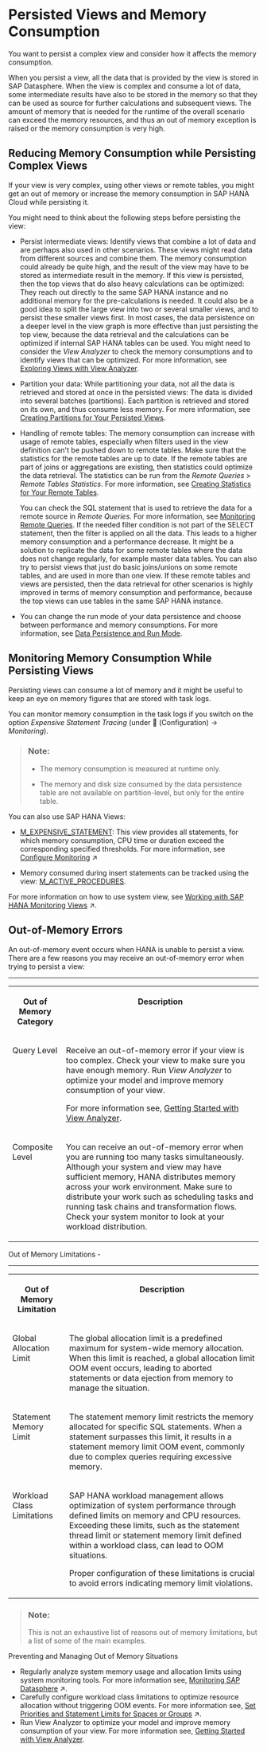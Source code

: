 <!-- loioe3d04951a4a344c28b25b2b1b13bf3d8 -->

<link rel="stylesheet" type="text/css" href="../css/sap-icons.css"/>

# Persisted Views and Memory Consumption

You want to persist a complex view and consider how it affects the memory consumption.

When you persist a view, all the data that is provided by the view is stored in SAP Datasphere. When the view is complex and consume a lot of data, some intermediate results have also to be stored in the memory so that they can be used as source for further calculations and subsequent views. The amount of memory that is needed for the runtime of the overall scenario can exceed the memory resources, and thus an out of memory exception is raised or the memory consumption is very high.



<a name="loioe3d04951a4a344c28b25b2b1b13bf3d8__section_kvs_jyh_rwb"/>

## Reducing Memory Consumption while Persisting Complex Views

If your view is very complex, using other views or remote tables, you might get an out of memory or increase the memory consumption in SAP HANA Cloud while persisting it.

You might need to think about the following steps before persisting the view:

-   Persist intermediate views: Identify views that combine a lot of data and are perhaps also used in other scenarios. These views might read data from different sources and combine them. The memory consumption could already be quite high, and the result of the view may have to be stored as intermediate result in the memory. If this view is persisted, then the top views that do also heavy calculations can be optimized: They reach out directly to the same SAP HANA instance and no additional memory for the pre-calculations is needed. It could also be a good idea to split the large view into two or several smaller views, and to persist these smaller views first. In most cases, the data persistence on a deeper level in the view graph is more effective than just persisting the top view, because the data retrieval and the calculations can be optimized if internal SAP HANA tables can be used. You might need to consider the *View Analyzer* to check the memory consumptions and to identify views that can be optimized. For more information, see [Exploring Views with View Analyzer](exploring-views-with-view-analyzer-8921e5a.md).
-   Partition your data: While partitioning your data, not all the data is retrieved and stored at once in the persisted views: The data is divided into several batches \(partitions\). Each partition is retrieved and stored on its own, and thus consume less memory. For more information, see [Creating Partitions for Your Persisted Views](creating-partitions-for-your-persisted-views-9b1b595.md).
-   Handling of remote tables: The memory consumption can increase with usage of remote tables, especially when filters used in the view definition can't be pushed down to remote tables. Make sure that the statistics for the remote tables are up to date. If the remote tables are part of joins or aggregations are existing, then statistics could optimize the data retrieval. The statistics can be run from the *Remote Queries* \> *Remote Tables Statistics*. For more information, see [Creating Statistics for Your Remote Tables](creating-statistics-for-your-remote-tables-e4120bb.md).

    You can check the SQL statement that is used to retrieve the data for a remote source in *Remote Queries*. For more information, see [Monitoring Remote Queries](monitoring-remote-queries-806d7f0.md). If the needed filter condition is not part of the SELECT statement, then the filter is applied on all the data. This leads to a higher memory consumption and a performance decrease. It might be a solution to replicate the data for some remote tables where the data does not change regularly, for example master data tables. You can also try to persist views that just do basic joins/unions on some remote tables, and are used in more than one view. If these remote tables and views are persisted, then the data retrieval for other scenarios is highly improved in terms of memory consumption and performance, because the top views can use tables in the same SAP HANA instance.

-   You can change the run mode of your data persistence and choose between performance and memory consumptions. For more information, see [Data Persistence and Run Mode](data-persistence-and-run-mode-d04f5dd.md).



<a name="loioe3d04951a4a344c28b25b2b1b13bf3d8__section_jfs_3sx_5sb"/>

## Monitoring Memory Consumption While Persisting Views

Persisting views can consume a lot of memory and it might be useful to keep an eye on memory figures that are stored with task logs.

You can monitor memory consumption in the task logs if you switch on the option *Expensive Statement Tracing* \(under <span class="FPA-icons-V3"></span> \(Configuration\) → *Monitoring*\).

> ### Note:  
> -   The memory consumption is measured at runtime only.
> 
> -   The memory and disk size consumed by the data persistence table are not available on partition-level, but only for the entire table.

You can also use SAP HANA Views:

-   [M\_EXPENSIVE\_STATEMENT](https://help.sap.com/viewer/c1d3f60099654ecfb3fe36ac93c121bb/2021_4_QRC/en-US/20af736e751910148162e2ab1982f035.html): This view provides all statements, for which memory consumption, CPU time or duration exceed the corresponding specified thresholds. For more information, see [Configure Monitoring](https://help.sap.com/viewer/935116dd7c324355803d4b85809cec97/DEV_CURRENT/en-US/9cd0691c44a74f2aa47b52f615f74433.html "You can control which monitoring data is collected and also obtain independent access to the underlying SAP HANA monitoring views that power the System Monitor.") :arrow_upper_right:

-   Memory consumed during insert statements can be tracked using the view: [M\_ACTIVE\_PROCEDURES](https://help.sap.com/viewer/c1d3f60099654ecfb3fe36ac93c121bb/2021_4_QRC/en-US/f3d23305d0dd495590e0061c3546de9a.html).

For more information on how to use system view, see [Working with SAP HANA Monitoring Views](https://help.sap.com/viewer/935116dd7c324355803d4b85809cec97/DEV_CURRENT/en-US/4ab45090c5684ebf8765757a1dfc4e5d.html "You can obtain independent access to the underlying SAP HANA monitoring views that power the System Monitor to do additional analysis on them and visualize them in SAP Analytics Cloud.") :arrow_upper_right:.



<a name="loioe3d04951a4a344c28b25b2b1b13bf3d8__section_ihh_flw_42c"/>

## Out-of-Memory Errors

An out-of-memory event occurs when HANA is unable to persist a view. There are a few reasons you may receive an out-of-memory error when trying to persist a view:

****


<table>
<tr>
<th valign="top">

Out of Memory Category

</th>
<th valign="top">

Description

</th>
</tr>
<tr>
<td valign="top">

Query Level

</td>
<td valign="top">

Receive an out-of-memory error if your view is too complex. Check your view to make sure you have enough memory. Run *View Analyzer* to optimize your model and improve memory consumption of your view.

For more information see, [Getting Started with View Analyzer](getting-started-with-view-analyzer-e0aeddb.md).

</td>
</tr>
<tr>
<td valign="top">

Composite Level

</td>
<td valign="top">

You can receive an out-of-memory error when you are running too many tasks simultaneously. Although your system and view may have sufficient memory, HANA distributes memory across your work environment. Make sure to distribute your work such as scheduling tasks and running task chains and transformation flows. Check your system monitor to look at your workload distribution.

</td>
</tr>
</table>

Out of Memory Limitations -

****


<table>
<tr>
<th valign="top">

Out of Memory Limitation

</th>
<th valign="top">

Description

</th>
</tr>
<tr>
<td valign="top">

Global Allocation Limit

</td>
<td valign="top">

The global allocation limit is a predefined maximum for system-wide memory allocation. When this limit is reached, a global allocation limit OOM event occurs, leading to aborted statements or data ejection from memory to manage the situation.

</td>
</tr>
<tr>
<td valign="top">

Statement Memory Limit

</td>
<td valign="top">

The statement memory limit restricts the memory allocated for specific SQL statements. When a statement surpasses this limit, it results in a statement memory limit OOM event, commonly due to complex queries requiring excessive memory.

</td>
</tr>
<tr>
<td valign="top">

Workload Class Limitations

</td>
<td valign="top">

SAP HANA workload management allows optimization of system performance through defined limits on memory and CPU resources. Exceeding these limits, such as the statement thread limit or statement memory limit defined within a workload class, can lead to OOM situations.

Proper configuration of these limitations is crucial to avoid errors indicating memory limit violations.

</td>
</tr>
</table>

> ### Note:  
> This is not an exhaustive list of reasons out of memory limitations, but a list of some of the main examples.

Preventing and Managing Out of Memory Situations

-   Regularly analyze system memory usage and allocation limits using system monitoring tools. For more information see, [Monitoring SAP Datasphere](https://help.sap.com/viewer/935116dd7c324355803d4b85809cec97/DEV_CURRENT/en-US/28910cded17a42a0bf16225309cb8bf6.html "Users with an administrator role have access to various monitoring logs and views and can, if necessary, create database analysis users to help troubleshoot issues.") :arrow_upper_right:.
-   Carefully configure workload class limitations to optimize resource allocation without triggering OOM events. For more information see, [Set Priorities and Statement Limits for Spaces or Groups](https://help.sap.com/viewer/935116dd7c324355803d4b85809cec97/DEV_CURRENT/en-US/d66ac1efb5054068a104c4559b72d272.html "Prioritize between spaces or groups for resource consumption and set limits to the amount of memory and threads that a space or group can consume when processing statements.") :arrow_upper_right:.
-   Run View Analyzer to optimize your model and improve memory consumption of your view. For more information see, [Getting Started with View Analyzer](getting-started-with-view-analyzer-e0aeddb.md).

